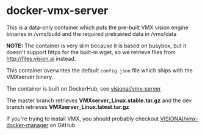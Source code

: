 docker-vmx-server
=================

This is a data-only container which puts the pre-built VMX vision
engine binaries in /vmx/build and the required pretrained data in
/vmx/data

**NOTE:** The container is very slim because it is based on busybox,
but it
doesn't support https for the built-in wget, so we retrieve files from
http://files.vision.ai instead.

This container overwrites the default `config.json` file which ships
with the VMXserver binary.

The container is built on DockerHub, see
[visionai/vmx-server](https://registry.hub.docker.com/u/visionai/vmx-server/)

The master branch retrieves **VMXserver_Linux.stable.tar.gz** and the
dev
branch retrieves **VMXserver_Linux.latest.tar.gz**

If you're trying to install VMX, you should probably checkout
[VISIONAI/vmx-docker-manager](https://github.com/VISIONAI/vmx-docker-manager)
on GitHub.
